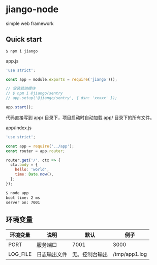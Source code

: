 # jiango-node
simple web framework

## Quick start

```bash
$ npm i jiango
```

app.js
```js
'use strict';

const app = module.exports = require('jiango')();

// 安装其他模块
// $ npm i @jiango/sentry
// app.setup('@jiango/sentry', { dsn: 'xxxxx' });

app.start();
```

代码直接写到 app/ 目录下，项目启动时自动加载 app/ 目录下的所有文件。

app/index.js
```js
'use strict';

const app = require('../app');
const router = app.router;

router.get('/', ctx => {
  ctx.body = {
    hello: 'world',
    time: Date.now(),
  };
});
```

```bash
$ node app
boot time: 2 ms
server on: 7001
```

## 环境变量

| 环境变量 | 说明 | 默认 | 例子 |
| ------- | --- | --- | --- |
| PORT | 服务端口 | 7001 | 3000 |
| LOG_FILE | 日志输出文件 | 无。控制台输出 | /tmp/app1.log |
